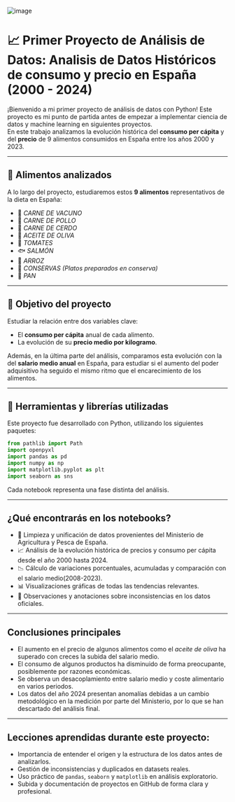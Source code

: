 
![image](https://github.com/user-attachments/assets/b51b7742-e4ca-41a1-ba21-c89b6b0e0fd3)

# 📈 Primer Proyecto de Análisis de Datos:  Analisis de Datos Históricos de consumo y precio en España (2000 - 2024)

¡Bienvenido a mi primer proyecto de análisis de datos con Python! Este proyecto es mi punto de partida antes de empezar a implementar ciencia de datos y machine learning en siguientes proyectos.   
En este trabajo analizamos la evolución histórica del **consumo per cápita** y del **precio** de 9 alimentos consumidos en España entre los años 2000 y 2023.

---

## 🥫 Alimentos analizados

A lo largo del proyecto, estudiaremos estos **9 alimentos** representativos de la dieta en España:

- 🥩 *CARNE DE VACUNO*
- 🍗 *CARNE DE POLLO*
- 🐖 *CARNE DE CERDO*
- 🌳 *ACEITE DE OLIVA*
- 🍅 *TOMATES*
- 🐟 *SALMÓN*
- 🍚 *ARROZ*
- 🥫 *CONSERVAS (Platos preparados en conserva)*
- 🍞 *PAN*

---

## 🎯 Objetivo del proyecto

Estudiar la relación entre dos variables clave:

- El **consumo per cápita** anual de cada alimento.
- La evolución de su **precio medio por kilogramo**.

Además, en la última parte del análisis, comparamos esta evolución con la del **salario medio anual** en España, para estudiar si el aumento del poder adquisitivo ha seguido el mismo ritmo que el encarecimiento de los alimentos.

---

## 🧰 Herramientas y librerías utilizadas

Este proyecto fue desarrollado con Python, utilizando los siguientes paquetes:

```python
from pathlib import Path
import openpyxl
import pandas as pd
import numpy as np
import matplotlib.pyplot as plt
import seaborn as sns
```



Cada notebook representa una fase distinta del análisis.

---

## ¿Qué encontrarás en los notebooks?

- 📌 Limpieza y unificación de datos provenientes del Ministerio de Agricultura y Pesca de España.
- 📈 Análisis de la evolución histórica de precios y consumo per cápita desde el año 2000 hasta 2024.
- 📉 Cálculo de variaciones porcentuales, acumuladas y comparación con el salario medio(2008-2023).
- 📊 Visualizaciones gráficas de todas las tendencias relevantes.
- 📎 Observaciones y anotaciones sobre inconsistencias en los datos oficiales.

---

## Conclusiones principales

- El aumento en el precio de algunos alimentos como el *aceite de oliva* ha superado con creces la subida del salario medio.
- El consumo de algunos productos ha disminuido de forma preocupante, posiblemente por razones económicas.
- Se observa un desacoplamiento entre salario medio y coste alimentario en varios periodos.
- Los datos del año 2024 presentan anomalías debidas a un cambio metodológico en la medición por parte del Ministerio, por lo que se han descartado del análisis final.

---

## Lecciones aprendidas durante este proyecto:

- Importancia de entender el origen y la estructura de los datos antes de analizarlos.
- Gestión de inconsistencias y duplicados en datasets reales.
- Uso práctico de `pandas`, `seaborn` y `matplotlib` en análisis exploratorio.
- Subida y documentación de proyectos en GitHub de forma clara y profesional.
